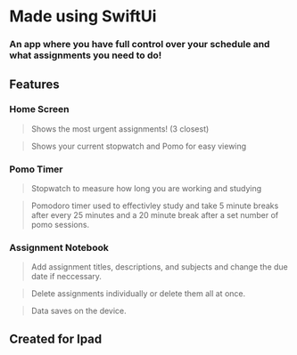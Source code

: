 # Made using SwiftUi
### An app where you have full control over your schedule and what assignments you need to do!

## Features 

### Home Screen

> Shows the most urgent assignments! (3 closest) 

> Shows your current stopwatch and Pomo for easy viewing


### Pomo Timer

> Stopwatch to measure how long you are working and studying

> Pomodoro timer used to effectivley study and take 5 minute breaks after every 25 minutes and a 20 minute break after a set number of pomo sessions.


### Assignment Notebook 

> Add assignment titles, descriptions, and subjects and change the due date if neccessary. 

> Delete assignments individually or delete them all at once. 

> Data saves on the device.


## Created for Ipad
